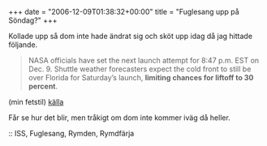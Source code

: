 +++
date = "2006-12-09T01:38:32+00:00"
title = "Fuglesang upp på Söndag?"
+++

Kollade upp så dom inte hade ändrat sig och sköt upp idag då jag hittade följande.

> NASA officials have set the next launch attempt for 8:47 p.m. EST on Dec. 9. Shuttle weather forecasters expect the cold front to still be over Florida for Saturday&#8217;s launch, **limiting chances for liftoff to 30 percent**.

(min fetstil) [källa][1]

Får se hur det blir, men tråkigt om dom inte kommer iväg då heller.

:: ISS, Fuglesang, Rymden, Rymdfärja

<small></small>

 [1]: http://www.nasa.gov/mission_pages/shuttle/main/index.html
